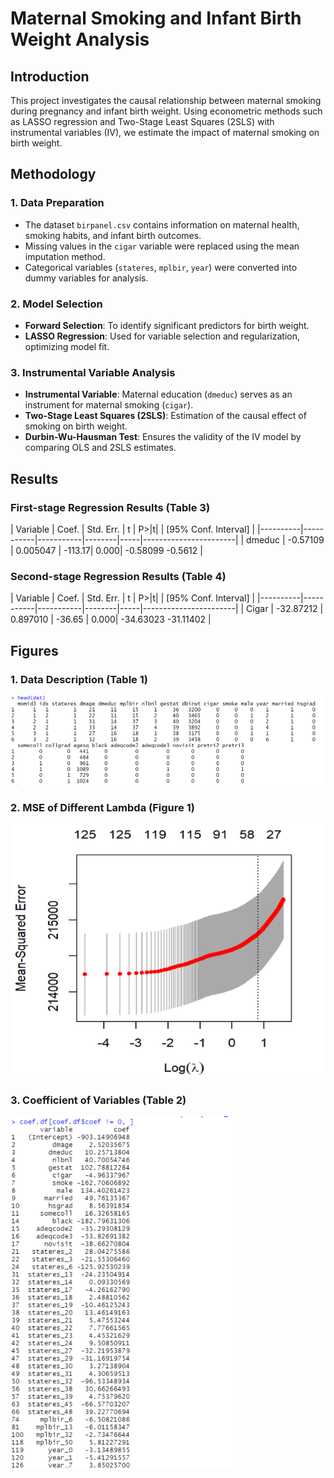# Maternal Smoking and Infant Birth Weight Analysis

## Introduction
This project investigates the causal relationship between maternal smoking during pregnancy and infant birth weight. Using econometric methods such as LASSO regression and Two-Stage Least Squares (2SLS) with instrumental variables (IV), we estimate the impact of maternal smoking on birth weight.

## Methodology
### 1. Data Preparation
- The dataset `birpanel.csv` contains information on maternal health, smoking habits, and infant birth outcomes.
- Missing values in the `cigar` variable were replaced using the mean imputation method.
- Categorical variables (`stateres`, `mplbir`, `year`) were converted into dummy variables for analysis.

### 2. Model Selection
- **Forward Selection**: To identify significant predictors for birth weight.
- **LASSO Regression**: Used for variable selection and regularization, optimizing model fit.

### 3. Instrumental Variable Analysis
- **Instrumental Variable**: Maternal education (`dmeduc`) serves as an instrument for maternal smoking (`cigar`).
- **Two-Stage Least Squares (2SLS)**: Estimation of the causal effect of smoking on birth weight.
- **Durbin-Wu-Hausman Test**: Ensures the validity of the IV model by comparing OLS and 2SLS estimates.

## Results
### First-stage Regression Results (Table 3)
| Variable | Coef.     | Std. Err. | t      | P>|t| | [95% Conf. Interval] |
|----------|-----------|-----------|--------|-----|-----------------------|
| dmeduc   | -0.57109  | 0.005047  | -113.17| 0.000| -0.58099  -0.5612     |

### Second-stage Regression Results (Table 4)
| Variable | Coef.     | Std. Err. | t      | P>|t| | [95% Conf. Interval] |
|----------|-----------|-----------|--------|-----|-----------------------|
| Cigar    | -32.87212 | 0.897010  | -36.65 | 0.000| -34.63023  -31.11402  |

## Figures 
### 1. Data Description (Table 1)
![Table 1. Data description](./images/1.png)

### 2. MSE of Different Lambda (Figure 1)
![Figure 1. MSE of different lambda](./images/2.png)

### 3. Coefficient of Variables (Table 2)
![Table 2. Coefficient of variables](./images/3.png)

